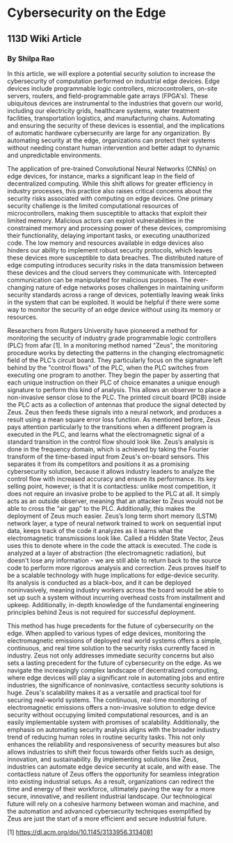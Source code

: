 # Cybersecurity on the Edge
## 113D Wiki Article 
### By Shilpa Rao

In this article, we will explore a potential security solution to increase the cybersecurity of computation performed on industrial edge devices. Edge devices include programmable logic controllers, microcontrollers, on-site servers, routers, and field-programmable gate arrays (FPGA's). These ubiquitous devices are instrumental to the industries that govern our world, including our electricity grids, healthcare systems, water treatment facilities, transportation logistics, and manufacturing chains. Automating and ensuring the security of these devices is essential, and the implications of automatic hardware cybersecurity are large for any organization. By automating security at the edge, organizations can protect their systems without needing constant human intervention and better adapt to dynamic and unpredictable environments.

The application of pre-trained Convolutional Neural Networks (CNNs) on edge devices, for instance, marks a significant leap in the field of decentralized computing. While this shift allows for greater efficiency in industry processes, this practice also raises critical concerns about the security risks associated with computing on edge devices. One primary security challenge is the limited computational resources of microcontrollers, making them susceptible to attacks that exploit their limited memory. Malicious actors can exploit vulnerabilities in the constrained memory and processing power of these devices, compromising their functionality, delaying important tasks, or executing unauthorized code. The low memory and resources available in edge devices also hinders our ability to implement robust security protocols, which leaves these devices more susceptible to data breaches. The distributed nature of edge computing introduces security risks in the data transmission between these devices and the cloud servers they communicate with. Intercepted communication can be manipulated for malicious purposes. The ever-changing nature of edge networks poses challenges in maintaining uniform security standards across a range of devices, potentially leaving weak links in the system that can be exploited. It would be helpful if there were some way to monitor the security of an edge device without using its memory or resources.

Researchers from Rutgers University have pioneered a method for monitoring the security of industry grade programmable logic controllers (PLC) from afar [1]. In a monitoring method named "Zeus", the monitoring procedure works by detecting the patterns in the changing electromagnetic field of the PLC’s circuit board. They particularly focus on the signature left behind by the "control flows" of the PLC, when the PLC switches from executing one program to another. They begin the paper by asserting that each unique instruction on their PLC of choice emanates a unique enough signature to perform this kind of analysis. This allows an observer to place a non-invasive sensor close to the PLC. The printed circuit board (PCB) inside the PLC acts as a collection of antennas that produce the signal detected by Zeus. Zeus then feeds these signals into a neural network, and produces a result using a mean square error loss function. As mentioned before, Zeus pays attention particularly to the transitions when a different program is executed in the PLC, and learns what the electromagnetic signal of a standard transition in the control flow should look like. Zeus’s analysis is done in the frequency domain, which is achieved by taking the Fourier transform of the time-based input from Zeus's on-board sensors. This separates it from its competitors and positions it as a promising cybersecurity solution, because it allows industry leaders to analyze the control flow with increased accuracy and ensure its performance. Its key selling point, however, is that it is contactless: unlike most competition, it does not require an invasive probe to be applied to the PLC at all. It simply acts as an outside observer, meaning that an attacker to Zeus would not be able to cross the “air gap” to the PLC. Additionally, this makes the deployment of Zeus much easier. Zeus’s long term short memory (LSTM) network layer, a type of neural network trained to work on sequential input data, keeps track of the code it analyzes as it learns what the electromagnetic transmissions look like. Called a Hidden State Vector, Zeus uses this to denote where in the code the attack is executed. The code is analyzed at a layer of abstraction (the electromagnetic radiation), but doesn't lose any information - we are still able to return back to the source code to perform more rigorous analysis and correction. Zeus proves itself to be a scalable technology with huge implications for edge-device security. Its analysis is conducted as a black–box, and it can be deployed noninvasively, meaning industry workers across the board would be able to set up such a system without incurring overhead costs from installment and upkeep. Additionally, in-depth knowledge of the fundamental engineering principles behind Zeus is not required for successful deployment.

This method has huge precedents for the future of cybersecurity on the edge. When applied to various types of edge devices, monitoring the electromagnetic emissions of deployed real world systems offers a simple, continuous, and real time solution to the security risks currently faced in industry. Zeus not only addresses immediate security concerns but also sets a lasting precedent for the future of cybersecurity on the edge. As we navigate the increasingly complex landscape of decentralized computing, where edge devices will play a significant role in automating jobs and entire industries, the significance of noninvasive, contactless security solutions is huge. Zeus's scalability makes it as a versatile and practical tool for securing real-world systems. The continuous, real-time monitoring of electromagnetic emissions offers a non-invasive solution to edge device security without occupying limited computational resources, and is an easily implementable system with promises of scalability. Additionally, the emphasis on automating security analysis aligns with the broader industry trend of reducing human roles in routine security tasks. This not only enhances the reliability and responsiveness of security measures but also allows industries to shift their focus towards other fields such as design, innovation, and sustainability. By implementing solutions like Zeus, industries can automate edge device security at scale, and with ease. The contactless nature of Zeus offers the opportunity for seamless integration into existing industrial setups. As a result, organizations can redirect the time and energy of their workforce, ultimately paving the way for a more secure, innovative, and resilient industrial landscape. Our technological future will rely on a cohesive harmony between woman and machine, and the automation and advanced cybersecurity techniques exemplified by Zeus are just the start of a more efficient and secure industrial future.

[1] https://dl.acm.org/doi/10.1145/3133956.3134081 
